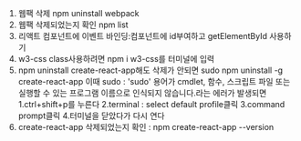 1. 웹팩 삭제 npm uninstall webpack
2. 웹팩 삭제되었는지 확인 npm list
3. 리액트 컴포넌트에 이벤트 바인딩:컴포넌트에 id부여하고 getElementById 사용하기
4. w3-css class사용하려면 npm i w3-css를 터미널에 입력
5. npm uninstall create-react-app해도 삭제가 안되면 sudo npm uninstall -g create-react-app
   이때 sudo : 'sudo' 용어가 cmdlet, 함수, 스크립트 파일 또는 실행할 수 있는 프로그램 이름으로 인식되지 않습니다.라는 에러가 발생되면
   1.ctrl+shift+p를 누른다
   2.terminal : select default profile클릭
   3.command prompt클릭
   4.터미널을 닫았다가 다시 연다
7. create-react-app 삭제되었는지 확인 : npm create-react-app --version
